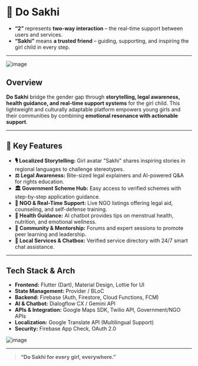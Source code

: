 # 👭 Do Sakhi
- **“2”** represents **two-way interaction** – the real-time support between users and services.
- **“Sakhi”** means **a trusted friend** – guiding, supporting, and inspiring the girl child in every step.
---
 ![image](https://github.com/user-attachments/assets/ace3c6b3-6fed-41f1-9394-1bb934be11ca)


## Overview

**Do Sakhi** bridge the gender gap through **storytelling, legal awareness, health guidance, and real-time support systems** for the girl child. This lightweight and culturally adaptable platform empowers young girls and their communities by combining **emotional resonance with actionable support**.


---

## 🚀 Key Features

- **🎙️ Localized Storytelling:** Girl avatar "Sakhi" shares inspiring stories in regional languages to challenge stereotypes.
- **⚖️ Legal Awareness:** Bite-sized legal explainers and AI-powered Q&A for rights education.
- **🏛 Government Scheme Hub:** Easy access to verified schemes with step-by-step application guidance.
- **🤝 NGO & Real-Time Support:** Live NGO listings offering legal aid, counseling, and self-defense training.
- **💖 Health Guidance:** AI chatbot provides tips on menstrual health, nutrition, and emotional wellness.
- **👭 Community & Mentorship:** Forums and expert sessions to promote peer learning and leadership.
- **📍 Local Services & Chatbox:** Verified service directory with 24/7 smart chat assistance.

---

## Tech Stack & Arch

- **Frontend:** Flutter (Dart), Material Design, Lottie for UI
- **State Management:** Provider / BLoC
- **Backend:** Firebase (Auth, Firestore, Cloud Functions, FCM)
- **AI & Chatbot:** Dialogflow CX / Gemini API
- **APIs & Integration:** Google Maps SDK, Twilio API, Government/NGO APIs
- **Localization:** Google Translate API (Multilingual Support)
- **Security:** Firebase App Check, OAuth 2.0
  
![image](https://github.com/user-attachments/assets/d11dc5d0-1ef4-4a18-a51c-6796fcf8a88c)

---

> **“Do Sakhi  for every girl, everywhere.”**

